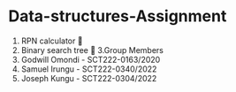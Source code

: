 # Data-structures-Assignment
1. RPN calculator 🧮
2. Binary search tree 🌲
3.Group Members
4. Godwill Omondi - SCT222-0163/2020
5. Samuel Irungu  - SCT222-0340/2022
6. Joseph Kungu   - SCT222-0304/2022
